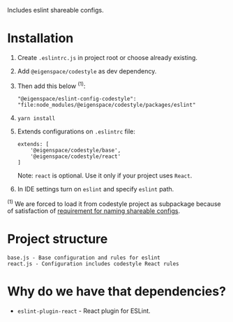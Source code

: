 Includes eslint shareable configs. 

# Installation

1. Create `.eslintrc.js` in project root or choose already existing.
2. Add `@eigenspace/codestyle` as dev dependency.
3. Then add this below <sup>(1)</sup>:
    ```
    "@eigenspace/eslint-config-codestyle": "file:node_modules/@eigenspace/codestyle/packages/eslint"
    ``` 
4. `yarn install`
5. Extends configurations on `.eslintrc` file:
    ```
    extends: [
        '@eigenspace/codestyle/base',
        '@eigenspace/codestyle/react'
    ]
    ```
   
    Note: `react` is optional. Use it only if your project uses `React`.
6. In IDE settings turn on `eslint` and specify `eslint` path.   

<sup>(1)</sup> 
We are forced to load it from codestyle project as subpackage because of satisfaction of 
[requirement for naming shareable configs](https://eslint.org/docs/developer-guide/shareable-configs).
      
# Project structure

```
base.js - Base configuration and rules for eslint
react.js - Configuration includes codestyle React rules
```

# Why do we have that dependencies?

* `eslint-plugin-react` - React plugin for ESLint.
